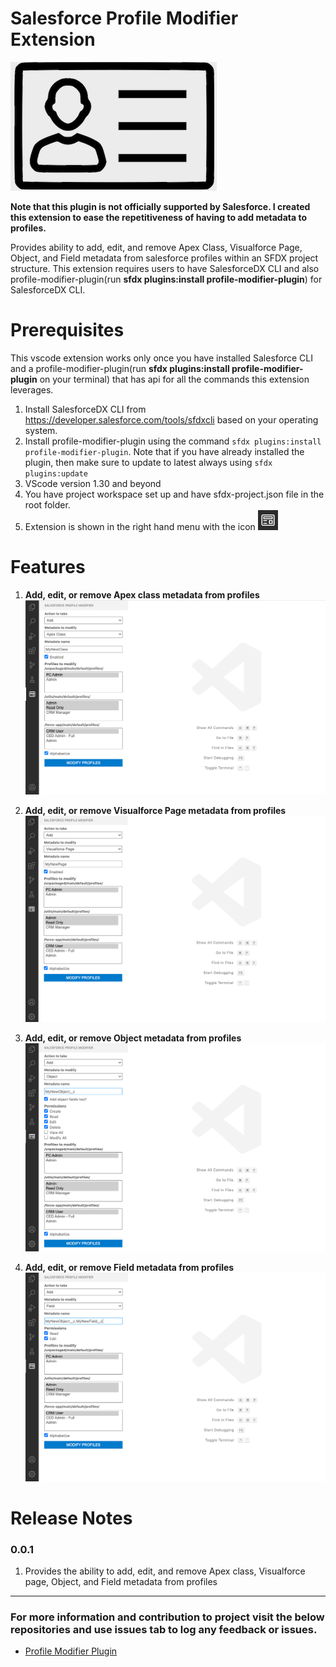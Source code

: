 # Salesforce Profile Modifier Extension 

[![Logo](./images/logo.png)](https://marketplace.visualstudio.com/items?itemName=SeanRussell.salesforce-profile-modifier)

**Note that this plugin is not officially supported by Salesforce. I created this extension to ease the repetitiveness of having to add metadata to profiles.**

Provides ability to add, edit, and remove Apex Class, Visualforce Page, Object, and Field metadata from salesforce profiles within an SFDX project structure. This extension requires users to have SalesforceDX CLI and also profile-modifier-plugin(run **sfdx plugins:install profile-modifier-plugin**) for SalesforceDX CLI.

# Prerequisites

This vscode extension works only once you have installed Salesforce CLI and a profile-modifier-plugin(run **sfdx plugins:install profile-modifier-plugin** on your terminal) that has api for all the commands this extension leverages.

1. Install SalesforceDX CLI from https://developer.salesforce.com/tools/sfdxcli based on your operating system.
2. Install profile-modifier-plugin using the command `sfdx plugins:install profile-modifier-plugin`. Note that if you have already installed the plugin, then make sure to update to latest always using `sfdx plugins:update`
3. VScode version 1.30 and beyond
4. You have project workspace set up and have sfdx-project.json file in the root folder. 
5. Extension is shown in the right hand menu with the icon ![Logo](./images/preview.png)

# Features

1. **Add, edit, or remove Apex class metadata from profiles**
    ![Logo](./images/addclass.png)

2. **Add, edit, or remove Visualforce Page metadata from profiles**
    ![Logo](./images/addpage.png)

3. **Add, edit, or remove Object metadata from profiles**
    ![Logo](./images/addobject.png)

4. **Add, edit, or remove Field metadata from profiles**
    ![Logo](./images/addfield.png)

# Release Notes
### 0.0.1

1. Provides the ability to add, edit, and remove Apex class, Visualforce page, Object, and Field metadata from profiles

-----------------------------------------------------------------------------------------------------------

### For more information and contribution to project visit the below repositories and use issues tab to log any feedback or issues.

* [Profile Modifier Plugin](https://github.com/seanrussell/profile-modifier-plugin)
